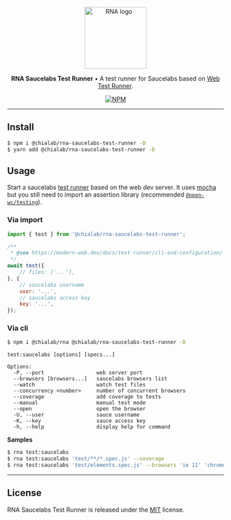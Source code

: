 <p align="center">
    <a href="https://www.chialab.io/p/rna">
        <img alt="RNA logo" width="144" height="144" src="https://raw.githack.com/chialab/rna/main/logo.svg" />
    </a>
</p>

<p align="center">
    <strong>RNA Saucelabs Test Runner</strong> • A test runner for Saucelabs based on <a href="https://modern-web.dev/docs/test-runner/overview/">Web Test Runner</a>.
</p>

<p align="center">
    <a href="https://www.npmjs.com/package/@chialab/rna-saucelabs-test-runner"><img alt="NPM" src="https://img.shields.io/npm/v/@chialab/rna-saucelabs-test-runner.svg?style=flat-square"></a>
</p>

---

## Install

```sh
$ npm i @chialab/rna-saucelabs-test-runner -D
$ yarn add @chialab/rna-saucelabs-test-runner -D
```

## Usage

Start a saucelabs [test runner](https://modern-web.dev/docs/test-runner/overview/) based on the web dev server. It uses [mocha](https://mochajs.org/) but you still need to import an assertion library (recommended [`@open-wc/testing`](https://open-wc.org/docs/testing/testing-package/)).

### Via import

```js
import { test } from '@chialab/rna-saucelabs-test-runner';

/**
 * @see https://modern-web.dev/docs/test-runner/cli-and-configuration/
 */
await test({
    // files: ['...'],
}, {
    // saucelabs username
    user: '...',
    // saucelabs access key
    key: '...',
});
```

### Via cli

```sh
$ npm i @chialab/rna @chialab/rna-saucelabs-test-runner -D
```

```
test:saucelabs [options] [specs...]

Options:
  -P, --port                 web server port
  --browsers [browsers...]   saucelabs browsers list
  --watch                    watch test files
  --concurrency <number>     number of concurrent browsers
  --coverage                 add coverage to tests
  --manual                   manual test mode
  --open                     open the browser
  -U, --user                 sauce username
  -K, --key                  sauce access key
  -h, --help                 display help for command
```

**Samples**

```sh
$ rna test:saucelabs
$ rna test:saucelabs 'test/**/*.spec.js' --coverage
$ rna test:saucelabs 'test/elements.spec.js' --browsers 'ie 11' 'chrome 60' 'ios 10.3'
```

---

## License

RNA Saucelabs Test Runner is released under the [MIT](https://github.com/chialab/rna/blob/master/packages/rna-saucelabs-test-runner/LICENSE) license.
